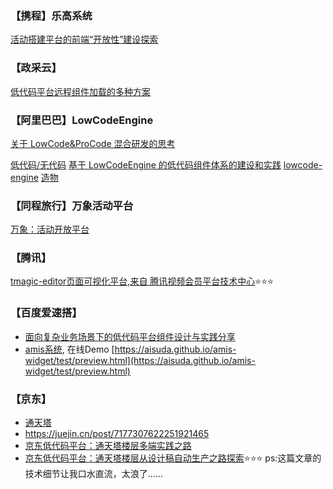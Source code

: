 ### 【携程】乐高系统
[活动搭建平台的前端“开放性”建设探索](https://mp.weixin.qq.com/s/FHEdJ25Ze_RUGEMafitomQ)


### 【政采云】
[低代码平台远程组件加载的多种方案](https://mp.weixin.qq.com/s/ErOEl3LaMNeMdAclaUpeUw)


### 【阿里巴巴】LowCodeEngine
[关于 LowCode&ProCode 混合研发的思考](https://mp.weixin.qq.com/s/TY3VXjkSmsQoT47xma3wig)

[低代码/无代码](https://mp.weixin.qq.com/mp/appmsgalbum?__biz=Mzg4MjE5OTI4Mw==&action=getalbum&album_id=1806379264246644737&scene=173&from_msgid=2247491552&from_itemidx=1&count=3&nolastread=1#wechat_redirect)
[基于 LowCodeEngine 的低代码组件体系的建设和实践](https://mp.weixin.qq.com/s/rnvbGHImGt6oJuX2wCtaqw)
[lowcode-engine](https://lowcode-engine.cn/)
[造物](https://lowcode-engine.cn/site/docs/guide/expand/editor/parts/partsIntro)

### 【同程旅行】万象活动平台
[万象：活动开放平台](https://mp.weixin.qq.com/s/J85x4TAP1c2jfrIKK9yESw)


### 【腾讯】

[tmagic-editor页面可视化平台,来自 腾讯视频会员平台技术中心](https://tencent.github.io/tmagic-editor/docs/):star::star::star:


### 【百度爱速搭】

* [面向复杂业务场景下的低代码平台组件设计与实践分享](https://mp.weixin.qq.com/s/mM8IiQvEkTaSa4gZNocGcw)
* [amis系统](https://github.com/aisuda/amis-widget), 在线Demo [https://aisuda.github.io/amis-widget/test/preview.html](https://aisuda.github.io/amis-widget/test/preview.html)

### 【京东】
* [通天塔](https://babel.m.jd.com/active/babelCommon/index.html#/helpcenter)
* https://juejin.cn/post/7177307622251921465
* [京东低代码平台：通天塔楼层多端实践之路](https://juejin.cn/post/7171750775402528798)
* [京东低代码平台：通天塔楼层从设计稿自动生产之路探索](https://juejin.cn/post/7176602793187229733):star::star::star:  ps:这篇文章的技术细节让我口水直流，太浪了……
